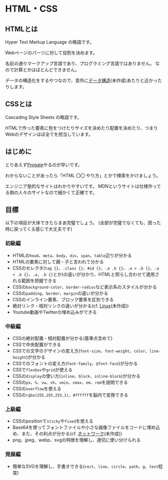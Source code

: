 # HTML・CSS

## HTMLとは

Hyper Text Markup Language の略語です。

Webページのパーツに対して役割を決めます。

名前の通りマークアップ言語であり、プログラミング言語ではありません。
なので計算とかはほとんどできません。

データの構造化をするやつなので、意外に[データ構造]()(未作成)あたりと近かったりします。

## CSSとは

Cascading Style Sheets の略語です。

HTMLで作った要素に色をつけたりサイズを決めたり配置を決めたり、つまりWebのデザインほぼ全てを担当しています。

## はじめに

とりあえず[Progate](https://prog-8.com/courses/html)やるのが早いです。

わからないことがあったら「HTML 〇〇 やり方」とかで検索をかけましょう。

エンジニア塾的なサイトはわかりやすいです。
MDNというサイトは仕様作ってる側の人々のサイトなので細かくて正確です。

## 目標

以下の項目が大体できたらまあ完璧でしょう。
(全部が完璧でなくても、困った時に戻ってくる感じで大丈夫です)

### 初級編

- HTMLの`head`、`meta`、`body`、`div`、`span`、`table`辺りが分かる
- HTMLの要素に対して親・子と言われて分かる
- CSSのセレクタ(`tag {}`、`.class {}`、`#id {}`、`.a .b {}`、`.a > .b {}`、`.a + .b {}`、`.a, .b {}`とか)の違いが分かり、HTMLと照らし合わせて適用される範囲を把握できる
- CSSの`background-color`、`border-radius`など表示系のスタイルが分かる
- CSSの`padding`、`border`、`margin`の違いが分かる
- CSSのインライン要素、ブロック要素を区別できる
- 絶対リンク・相対リンクの違いが分かる(cf. [Linux]()(未作成))
- Youtube動画やTwitterの埋め込みができる

### 中級編

- CSSの絶対配置・相対配置が分かる(基準点含めて)
- CSSで中央配置ができる
- CSSでの文字のデザインの変え方(`font-size`、`font-weight`、`color`、`line-height`)が分かる
- CSSでのフォントの変え方(`font-family`、`@font-face`)が分かる
- CSSで`flexbox`や`grid`が使える
- CSSの`display`の使い方(`inline`、`block`、`inline-block`)が分かる
- CSSの`px`、`%`、`vw`、`vh`、`vmin`、`vmax`、`em`、`rem`を説明できる
- CSSの`overflow`を使える
- CSSの`rgba(255,255,255,1)`、`#ffffff`を脳内で変換できる

### 上級編

- CSSのpositionで`sticky`や`fixed`を使える
- Base64を使ってフォントファイルや小さな画像ファイルをコードに埋め込め、また、その利点が分かる(cf. [ネットワーク]()(未作成))
- png、jpeg、webp、svgの特徴を理解し、適切に使い分けられる

### 発展編

- 簡単なSVGを理解し、手書きできる(`rect`、`line`、`circle`、`path`、`g`、`text`程度)
